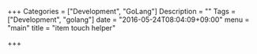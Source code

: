 +++
Categories = ["Development", "GoLang"]
Description = ""
Tags = ["Development", "golang"]
date = "2016-05-24T08:04:09+09:00"
menu = "main"
title = "item touch helper"

+++

